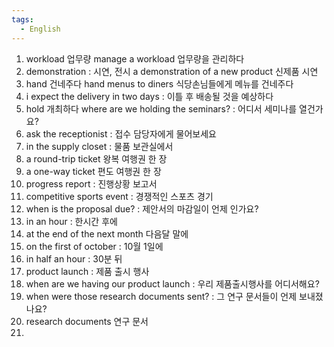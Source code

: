 ```yaml
---
tags:
  - English
---
```

1. workload 업무량
    manage a workload  업무량을 관리하다
2. demonstration : 시연, 전시
    a demonstration of a new product 신제품 시연
3. hand 건네주다 
   hand menus to diners 식당손님들에게 메뉴를 건네주다
4. i expect the delivery in two days : 이틀 후 배송될 것을 예상하다
5. hold 개최하다
   where are we holding the seminars? : 어디서 세미나를 열건가요?
6. ask the receptionist : 접수 담당자에게 물어보세요
7. in the supply closet : 물품 보관실에서
8. a round-trip ticket 왕복 여행권 한 장
9. a one-way ticket 편도 여행권 한 장
10. progress report : 진행상황 보고서
11. competitive sports event : 경쟁적인 스포츠 경기
12. when is the proposal due? : 제안서의 마감일이 언제 인가요?
13. in an hour : 한시간 후에
14. at the end of the next month 다음달 말에
15. on the first of october : 10월 1일에
16. in half an hour : 30분 뒤
17. product launch : 제품 출시 행사
18. when are we having our product launch : 우리 제품출시행사를 어디서해요?
19. when were those research documents sent? : 그 연구 문서들이 언제 보내졌나요?
20. research documents 연구 문서
21. 